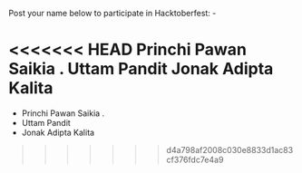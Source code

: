 Post your name below to participate in Hacktoberfest: -

<<<<<<< HEAD
Princhi Pawan Saikia .
Uttam Pandit
Jonak Adipta Kalita
=======
-	Princhi Pawan Saikia .
-	Uttam Pandit
-	Jonak Adipta Kalita
>>>>>>> d4a798af2008c030e8833d1ac83cf376fdc7e4a9
